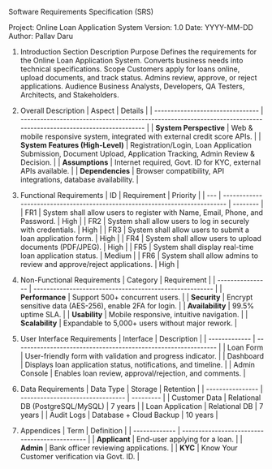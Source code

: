 Software Requirements Specification (SRS)

Project: Online Loan Application System
Version: 1.0
Date: YYYY-MM-DD
Author: Pallav Daru

1. Introduction
Section	Description
Purpose	Defines the requirements for the Online Loan Application System. Converts business needs into technical specifications.
Scope	Customers apply for loans online, upload documents, and track status. Admins review, approve, or reject applications.
Audience	Business Analysts, Developers, QA Testers, Architects, and Stakeholders.

2. Overall Description
 | Aspect                           | Details                                                                                                          |
| -------------------------------- | ---------------------------------------------------------------------------------------------------------------- |
| **System Perspective**           | Web & mobile responsive system, integrated with external credit score APIs.                                      |
| **System Features (High-Level)** | Registration/Login, Loan Application Submission, Document Upload, Application Tracking, Admin Review & Decision. |
| **Assumptions**                  | Internet required, Govt. ID for KYC, external APIs available.                                                    |
| **Dependencies**                 | Browser compatibility, API integrations, database availability.                                                  |

3. Functional Requirements
   | ID  | Requirement                                                                 | Priority |
| --- | --------------------------------------------------------------------------- | -------- |
| FR1 | System shall allow users to register with Name, Email, Phone, and Password. | High     |
| FR2 | System shall allow users to log in securely with credentials.               | High     |
| FR3 | System shall allow users to submit a loan application form.                 | High     |
| FR4 | System shall allow users to upload documents (PDF/JPEG).                    | High     |
| FR5 | System shall display real-time loan application status.                     | Medium   |
| FR6 | System shall allow admins to review and approve/reject applications.        | High     |

4. Non-Functional Requirements
| Category         | Requirement                                             |
| ---------------- | ------------------------------------------------------- |
| **Performance**  | Support 500+ concurrent users.                          |
| **Security**     | Encrypt sensitive data (AES-256), enable 2FA for login. |
| **Availability** | 99.5% uptime SLA.                                       |
| **Usability**    | Mobile responsive, intuitive navigation.                |
| **Scalability**  | Expandable to 5,000+ users without major rework.        |

5. User Interface Requirements
   | Interface     | Description                                                    |
| ------------- | -------------------------------------------------------------- |
| Loan Form     | User-friendly form with validation and progress indicator.     |
| Dashboard     | Displays loan application status, notifications, and timeline. |
| Admin Console | Enables loan review, approval/rejection, and comments.         |

  6. Data Requirements
     | Data Type        | Storage                          | Retention |
| ---------------- | -------------------------------- | --------- |
| Customer Data    | Relational DB (PostgreSQL/MySQL) | 7 years   |
| Loan Application | Relational DB                    | 7 years   |
| Audit Logs       | Database + Cloud Backup          | 10 years  |

7. Appendices
   | Term          | Definition                                    |
| ------------- | --------------------------------------------- |
| **Applicant** | End-user applying for a loan.                 |
| **Admin**     | Bank officer reviewing applications.          |
| **KYC**       | Know Your Customer verification via Govt. ID. |

   
